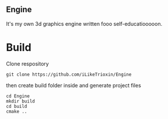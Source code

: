 ## Engine
It's my own 3d graphics engine written fooo self-educatiooooon.

# Build
Clone respository
```
git clone https://github.com/iLikeTrioxin/Engine
```
then create build folder inside and generate project files
```
cd Engine
mkdir build
cd build
cmake ..
```